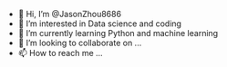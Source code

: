- 👋 Hi, I’m @JasonZhou8686
- 👀 I’m interested in Data science and coding 
- 🌱 I’m currently learning Python and machine learning
- 💞️ I’m looking to collaborate on ...
- 📫 How to reach me ...

<!---
JasonZhou8686/JasonZhou8686 is a ✨ special ✨ repository because its `README.md` (this file) appears on your GitHub profile.
You can click the Preview link to take a look at your changes.
--->
